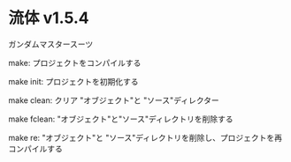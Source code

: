 # 流体 v1.5.4

ガンダムマスタースーツ

make: プロジェクトをコンパイルする

make init: プロジェクトを初期化する

make clean: クリア "オブジェクト"と "ソース"ディレクター

make fclean: "オブジェクト"と"ソース"ディレクトリを削除する

make re: "オブジェクト"と "ソース"ディレクトリを削除し、プロジェクトを再コンパイルする
